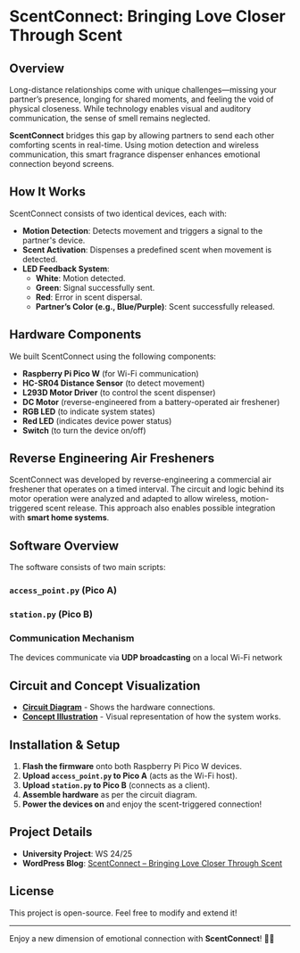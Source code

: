 # ScentConnect: Bringing Love Closer Through Scent  

## Overview  
Long-distance relationships come with unique challenges—missing your partner’s presence, longing for shared moments, and feeling the void of physical closeness. While technology enables visual and auditory communication, the sense of smell remains neglected.  

**ScentConnect** bridges this gap by allowing partners to send each other comforting scents in real-time. Using motion detection and wireless communication, this smart fragrance dispenser enhances emotional connection beyond screens.  

## How It Works  
ScentConnect consists of two identical devices, each with:  
- **Motion Detection**: Detects movement and triggers a signal to the partner's device.  
- **Scent Activation**: Dispenses a predefined scent when movement is detected.  
- **LED Feedback System**:  
  - **White**: Motion detected.  
  - **Green**: Signal successfully sent.  
  - **Red**: Error in scent dispersal.  
  - **Partner’s Color (e.g., Blue/Purple)**: Scent successfully released.  

## Hardware Components  
We built ScentConnect using the following components:  
- **Raspberry Pi Pico W** (for Wi-Fi communication)  
- **HC-SR04 Distance Sensor** (to detect movement)  
- **L293D Motor Driver** (to control the scent dispenser)  
- **DC Motor** (reverse-engineered from a battery-operated air freshener)  
- **RGB LED** (to indicate system states)  
- **Red LED** (indicates device power status)  
- **Switch** (to turn the device on/off)  

## Reverse Engineering Air Fresheners  
ScentConnect was developed by reverse-engineering a commercial air freshener that operates on a timed interval. The circuit and logic behind its motor operation were analyzed and adapted to allow wireless, motion-triggered scent release. This approach also enables possible integration with **smart home systems**.  

## Software Overview  
The software consists of two main scripts:  

### `access_point.py` (Pico A)  

### `station.py` (Pico B)  

### Communication Mechanism  
The devices communicate via **UDP broadcasting** on a local Wi-Fi network

## Circuit and Concept Visualization  
- **[Circuit Diagram](circuit.png)** - Shows the hardware connections.  
- **[Concept Illustration](concept.png)** - Visual representation of how the system works.  

## Installation & Setup  
1. **Flash the firmware** onto both Raspberry Pi Pico W devices.  
2. **Upload `access_point.py` to Pico A** (acts as the Wi-Fi host).  
3. **Upload `station.py` to Pico B** (connects as a client).  
4. **Assemble hardware** as per the circuit diagram.  
5. **Power the devices on** and enjoy the scent-triggered connection!  

## Project Details  
- **University Project**: WS 24/25  
- **WordPress Blog**: [ScentConnect – Bringing Love Closer Through Scent](https://blockpraktikumexperiencedesign.wordpress.com/2025/03/14/scentconnect-bringing-love-closer-through-scent/)  

## License  
This project is open-source. Feel free to modify and extend it!  

---

Enjoy a new dimension of emotional connection with **ScentConnect**! 🌸💙
